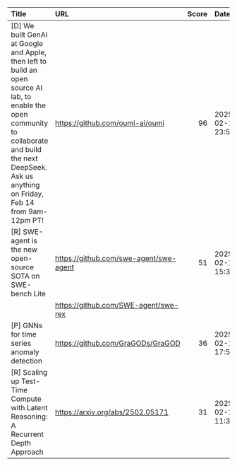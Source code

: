 | Title                                                                                                                                                                                                          | URL                                    |   Score | Date                |
|:---------------------------------------------------------------------------------------------------------------------------------------------------------------------------------------------------------------|:---------------------------------------|--------:|:--------------------|
| [D] We built GenAI at Google and Apple, then left to build an open source AI lab, to enable the open community to collaborate and build the next DeepSeek. Ask us anything on Friday, Feb 14 from 9am-12pm PT! | https://github.com/oumi-ai/oumi        |      96 | 2025-02-13 23:53:27 |
| [R] SWE-agent is the new open-source SOTA on SWE-bench Lite                                                                                                                                                    | https://github.com/swe-agent/swe-agent |      51 | 2025-02-13 15:35:03 |
|                                                                                                                                                                                                                | https://github.com/SWE-agent/swe-rex   |         |                     |
| [P] GNNs for time series anomaly detection                                                                                                                                                                     | https://github.com/GraGODs/GraGOD      |      36 | 2025-02-14 17:56:59 |
| [R] Scaling up Test-Time Compute with Latent Reasoning: A Recurrent Depth Approach                                                                                                                             | https://arxiv.org/abs/2502.05171       |      31 | 2025-02-14 11:32:58 |